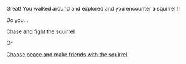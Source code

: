 Great! You walked around and explored and you encounter a squirrel!!!

Do you...

[Chase and fight the squirrel](you-chase-and-fight-squirrel.md)

Or

[Choose peace and make friends with the squirrel](you-choose-peace-and-become-friends-with-the-squirrel.md)
